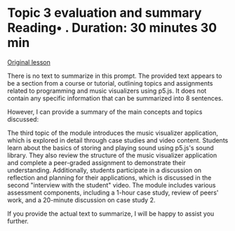 # Topic 3 evaluation and summary Reading• . Duration: 30 minutes 30 min

[Original lesson](https://www.coursera.org/learn/uol-introduction-to-programming-2/supplement/wYBEO/topic-3-evaluation-and-summary)

There is no text to summarize in this prompt. The provided text appears to be a section from a course or tutorial, outlining topics and assignments related to programming and music visualizers using p5.js. It does not contain any specific information that can be summarized into 8 sentences.

However, I can provide a summary of the main concepts and topics discussed:

The third topic of the module introduces the music visualizer application, which is explored in detail through case studies and video content. Students learn about the basics of storing and playing sound using p5.js's sound library. They also review the structure of the music visualizer application and complete a peer-graded assignment to demonstrate their understanding. Additionally, students participate in a discussion on reflection and planning for their applications, which is discussed in the second "interview with the student" video. The module includes various assessment components, including a 1-hour case study, review of peers' work, and a 20-minute discussion on case study 2.

If you provide the actual text to summarize, I will be happy to assist you further.

